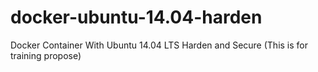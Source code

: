 # docker-ubuntu-14.04-harden
Docker Container With Ubuntu 14.04 LTS Harden and Secure (This is for training propose)
